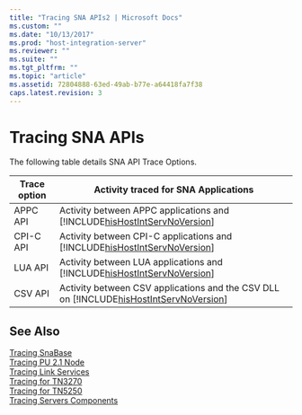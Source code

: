 ```yaml
---
title: "Tracing SNA APIs2 | Microsoft Docs"
ms.custom: ""
ms.date: "10/13/2017"
ms.prod: "host-integration-server"
ms.reviewer: ""
ms.suite: ""
ms.tgt_pltfrm: ""
ms.topic: "article"
ms.assetid: 72804888-63ed-49ab-b77e-a64418fa7f38
caps.latest.revision: 3
---
```

# Tracing SNA APIs
The following table details SNA API Trace Options.  
  
|Trace option|Activity traced for SNA Applications|  
|------------------|------------------------------------------|  
|APPC API|Activity between APPC applications and [!INCLUDE[hisHostIntServNoVersion](../core/includes/hishostintservnoversion-md.md)]|  
|CPI-C API|Activity between CPI-C applications and [!INCLUDE[hisHostIntServNoVersion](../core/includes/hishostintservnoversion-md.md)]|  
|LUA API|Activity between LUA applications and [!INCLUDE[hisHostIntServNoVersion](../core/includes/hishostintservnoversion-md.md)]|  
|CSV API|Activity between CSV applications and the CSV DLL on [!INCLUDE[hisHostIntServNoVersion](../core/includes/hishostintservnoversion-md.md)]|  
  
## See Also  
 [Tracing SnaBase](../core/tracing-snabase.md)   
 [Tracing PU 2.1 Node](../core/tracing-pu-2-1-node.md)   
 [Tracing Link Services](../core/tracing-link-services.md)   
 [Tracing for TN3270](../core/tracing-for-tn3270.md)   
 [Tracing for TN5250](../core/tracing-for-tn5250.md)   
 [Tracing Servers Components](../core/tracing-servers-components.md)